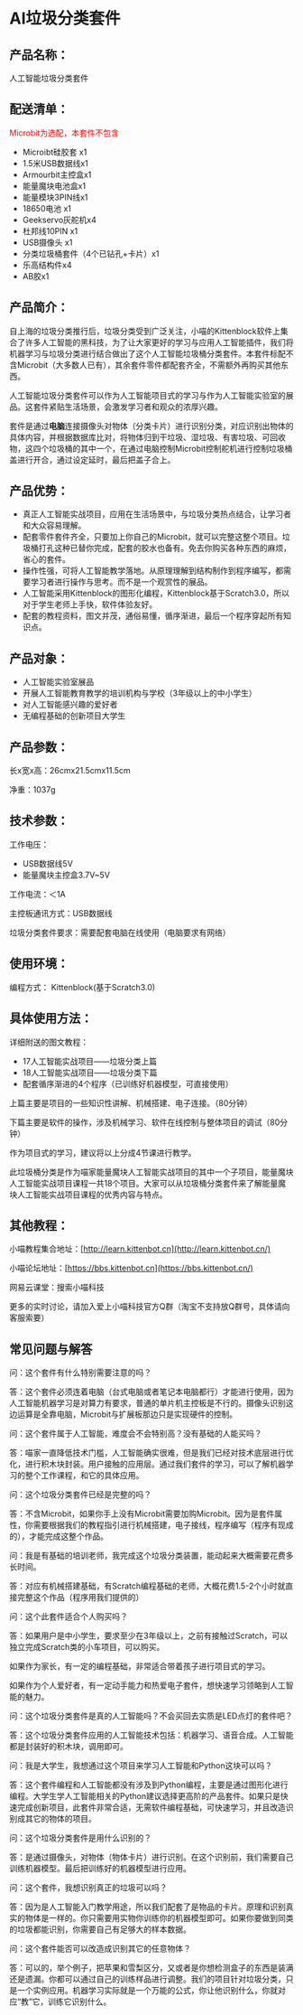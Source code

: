 # AI垃圾分类套件



## 产品名称：

人工智能垃圾分类套件



## 配送清单：

<p style= "color:red";>Microbit为选配，本套件不包含</p>

- Microibt硅胶套 x1
- 1.5米USB数据线x1
- Armourbit主控盒x1
- 能量魔块电池盒x1
- 能量模块3PIN线x1
- 18650电池 x1
- Geekservo灰舵机x4
- 杜邦线10PIN x1
- USB摄像头 x1
- 分类垃圾桶套件（4个已钻孔+卡片）x1
- 乐高结构件x4
- AB胶x1



## 产品简介：

自上海的垃圾分类推行后，垃圾分类受到广泛关注，小喵的Kittenblock软件上集合了许多人工智能的黑科技，为了让大家更好的学习与应用人工智能插件，我们将机器学习与垃圾分类进行结合做出了这个人工智能垃圾桶分类套件。本套件标配不含Microbit（大多数人已有），其余套件零件都配套齐全，不需额外再购买其他东西。

人工智能垃圾分类套件可以作为人工智能项目式的学习与作为人工智能实验室的展品。这套件紧贴生活场景，会激发学习者和观众的浓厚兴趣。

套件是通过**电脑**连接摄像头对物体（分类卡片）进行识别分类，对应识别出物体的具体内容，并根据数据库比对，将物体归到干垃圾、湿垃圾、有害垃圾、可回收物，这四个垃圾桶的其中一个，在通过电脑控制Microbit控制舵机进行控制垃圾桶盖进行开合，通过设定延时，最后把盖子合上。



## 产品优势：

- 真正人工智能实战项目，应用在生活场景中，与垃圾分类热点结合，让学习者和大众容易理解。
- 配套零件套件齐全，只要加上你自己的Microbit，就可以完整这整个项目。垃圾桶打孔这种已替你完成，配套的胶水也备有。免去你购买各种东西的麻烦，省心的套件。
- 操作性强，可将人工智能教学落地。从原理理解到结构制作到程序编写，都需要学习者进行操作与思考。而不是一个观赏性的展品。
- 人工智能采用Kittenblock的图形化编程，Kittenblock基于Scratch3.0，所以对于学生老师上手快，软件体验友好。
- 配套的教程资料，图文并茂，通俗易懂，循序渐进，最后一个程序穿起所有知识点。



## 产品对象：

- 人工智能实验室展品
- 开展人工智能教育教学的培训机构与学校（3年级以上的中小学生）
- 对人工智能感兴趣的爱好者
- 无编程基础的创新项目大学生



## 产品参数：

长x宽x高：26cmx21.5cmx11.5cm

净重：1037g



## 技术参数：

工作电压：

- USB数据线5V
- 能量魔块主控盒3.7V~5V

工作电流：＜1A

主控板通讯方式：USB数据线

垃圾分类套件要求：需要配套电脑在线使用（电脑要求有网络）



## 使用环境：

编程方式： Kittenblock(基于Scratch3.0)



## 具体使用方法：

详细附送的图文教程：

- 17人工智能实战项目——垃圾分类上篇
- 18人工智能实战项目——垃圾分类下篇
- 配套循序渐进的4个程序（已训练好机器模型，可直接使用）



上篇主要是项目的一些知识性讲解、机械搭建、电子连接。（80分钟）

下篇主要是软件的操作，涉及机械学习、软件在线控制与整体项目的调试（80分钟）

作为项目式的学习，建议将以上分成4节课进行教学。



此垃圾桶分类是作为喵家能量魔块人工智能实战项目的其中一个子项目，能量魔块人工智能实战项目课程一共18个项目。大家可以从垃圾桶分类套件来了解能量魔块人工智能实战项目课程的优秀内容与特点。



## 其他教程：

小喵教程集合地址：[http://learn.kittenbot.cn](http://learn.kittenbot.cn/)

小喵论坛地址：[https://bbs.kittenbot.cn](https://bbs.kittenbot.cn/)

网易云课堂：搜索小喵科技

更多的实时讨论，请加入爱上小喵科技官方Q群（淘宝不支持放Q群号，具体请向客服索要）



## 常见问题与解答

问：这个套件有什么特别需要注意的吗？

答：这个套件必须连着电脑（台式电脑或者笔记本电脑都行）才能进行使用，因为人工智能机器学习是对算力有要求，普通的单片机主控板是不行的。摄像头识别这边运算是全靠电脑，Microbit与扩展板那边只是实现硬件的控制。



问：这个套件属于人工智能，难度会不会特别高？没有基础的人能买吗？

答：喵家一直降低技术门槛，人工智能确实很难，但是我们已经对技术底层进行优化，进行积木块封装。用户接触的应用层。通过我们套件的学习，可以了解机器学习的整个工作课程，和它的具体应用。



问：这个垃圾分类套件已经是完整的吗？

答：不含Microbit，如果你手上没有Microbit需要加购Microbit。因为是套件属性，你需要根据我们的教程指引进行机械搭建，电子接线，程序编写（程序有现成的），才能完成这整个作品。



问：我是有基础的培训老师，我完成这个垃圾分类装置，能动起来大概需要花费多长时间。

答：对应有机械搭建基础，有Scratch编程基础的老师，大概花费1.5-2个小时就直接完整这个作品（程序用我们提供的）



问：这个此套件适合个人购买吗？

答：如果用户是中小学生，要求至少在3年级以上，之前有接触过Scratch，可以独立完成Scratch类的小车项目，可以购买。

如果作为家长，有一定的编程基础，非常适合带着孩子进行项目式的学习。

如果作为个人爱好者，有一定动手能力和热爱电子套件，想快速学习领略到人工智能的魅力。



问：这个垃圾分类套件是真的人工智能吗？不会买回去实质是LED点灯的套件吧？

答：这个垃圾分类套件应用的人工智能技术包括：机器学习、语音合成。人工智能都是封装好的积木块，调用即可。



问：我是大学生，我想通过这个项目来学习人工智能和Python这块可以吗？

答：这个套件编程和人工智能都没有涉及到Python编程，主要是通过图形化进行编程。大学生学人工智能相关的Python建议选择更高阶的产品套件。如果只是快速完成创新项目，此套件非常合适，无需软件编程基础，可快速学习，并且改造识别成其它的物体的项目。



问：这个垃圾分类套件是用什么识别的？

答：是通过摄像头，对物体（物体卡片）进行识别。在这个识别前，我们需要自己训练机器模型。最后把训练好的机器模型进行应用。



问：这个套件，我想识别真正的垃圾可以吗？

答：因为是人工智能入门教学用途，所以我们配套了是物品的卡片。原理和识别真实的物体是一样的。你只需要用实物你训练你的机器模型即可。如果你要做到同类的垃圾都能识别，你需要自己有足够大的样本数据。



问：这个套件能否可以改造成识别其它的任意物体？

答：可以的，举个例子，把苹果和雪梨区分，又或者是你想检测盒子的东西是装满还是遗漏。你都可以通过自己的训练样品进行调整。我们的项目针对垃圾分类，只是一个实例应用。机器学习实际就是一个万能的公式，你让他识别什么，你就对应“教”它，训练它识别什么。